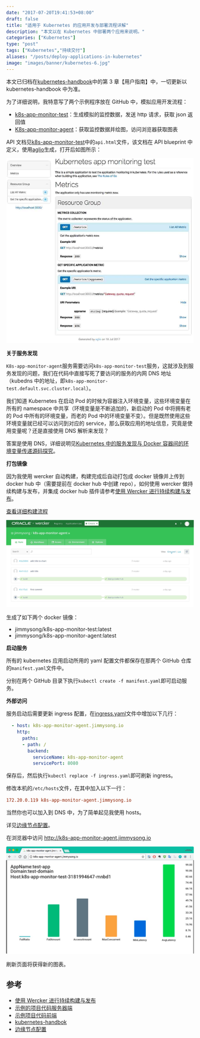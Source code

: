 ```yaml
---
date: "2017-07-20T19:41:53+08:00"
draft: false
title: "适用于 Kubernetes 的应用开发与部署流程详解"
description: "本文以在 Kubernetes 中部署两个应用来说明。"
categories: ["Kubernetes"]
type: "post"
tags: ["Kubernetes","持续交付"]
aliases: "/posts/deploy-applications-in-kubernetes"
image: "images/banner/kubernetes-6.jpg"
---
```


本文已归档在[kubernetes-handbook](https://github.com/rootsongjc/kubernetes-handbook)中的第 3 章【用户指南】中，一切更新以 kubernetes-handbook 中为准。

为了详细说明，我特意写了两个示例程序放在 GitHub 中，模拟应用开发流程：

- [k8s-app-monitor-test](https://github.com/rootsongjc/k8s-app-monitor-test)：生成模拟的监控数据，发送 http 请求，获取 json 返回值
- [K8s-app-monitor-agent](https://github.com/rootsongjc/k8s-app-monitor-agent)：获取监控数据并绘图，访问浏览器获取图表

API 文档见[k8s-app-monitor-test](https://github.com/rootsongjc/k8s-app-monitor-test)中的`api.html`文件，该文档在 API blueprint 中定义，使用[aglio](https://github.com/danielgtaylor/aglio)生成，打开后如图所示：

![API 文档](k8s-app-monitor-test-api-doc.jpg)

**关于服务发现**

`K8s-app-monitor-agent`服务需要访问`k8s-app-monitor-test`服务，这就涉及到服务发现的问题，我们在代码中直接写死了要访问的服务的内网 DNS 地址（kubedns 中的地址，即`k8s-app-monitor-test.default.svc.cluster.local`）。

我们知道 Kubernetes 在启动 Pod 的时候为容器注入环境变量，这些环境变量在所有的 namespace 中共享（环境变量是不断追加的，新启动的 Pod 中将拥有老的 Pod 中所有的环境变量，而老的 Pod 中的环境变量不变）。但是既然使用这些环境变量就已经可以访问到对应的 service，那么获取应用的地址信息，究竟是使用变量呢？还是直接使用 DNS 解析来发现？

答案是使用 DNS，详细说明见[Kubernetes 中的服务发现与 Docker 容器间的环境变量传递源码探究](https://jimmysong.io/posts/exploring-kubernetes-env-with-docker/)。

**打包镜像**

因为我使用 wercker 自动构建，构建完成后自动打包成 docker 镜像并上传到 docker hub 中（需要提前在 docker hub 中创建 repo），如何使用 wercker 做持续构建与发布，并集成 docker hub 插件请参考[使用 Wercker 进行持续构建与发布](https://jimmysong.io/posts/continuous-integration-with-wercker/)。

[查看详细构建流程](https://app.wercker.com/jimmysong/k8s-app-monitor-agent/)

![wercker](k8s-app-monitor-agent-wercker.jpg)

生成了如下两个 docker 镜像：

- jimmysong/k8s-app-monitor-test:latest
- jimmysong/k8s-app-monitor-agent:latest

**启动服务**

所有的 kubernetes 应用启动所用的 yaml 配置文件都保存在那两个 GitHub 仓库的`manifest.yaml`文件中。

分别在两个 GitHub 目录下执行`kubectl create -f manifest.yaml`即可启动服务。

**外部访问**

服务启动后需要更新 ingress 配置，在[ingress.yaml](https://github.com/rootsongjc/kubernetes-handbook/blob/master/manifests/traefik-ingress/ingress.yaml)文件中增加以下几行：

```Yaml
  - host: k8s-app-monitor-agent.jimmysong.io
    http:
      paths:
      - path: /
        backend:
          serviceName: k8s-app-monitor-agent
          servicePort: 8080
```

保存后，然后执行`kubectl replace -f ingress.yaml`即可刷新 ingress。

修改本机的`/etc/hosts`文件，在其中加入以下一行：

```ini
172.20.0.119 k8s-app-monitor-agent.jimmysong.io
```

当然你也可以加入到 DNS 中，为了简单起见我使用 hosts。

详见[边缘节点配置](https://github.com/rootsongjc/kubernetes-handbook/blob/master/practice/edge-node-configuration.md)。

在浏览器中访问 http://k8s-app-monitor-agent.jimmysong.io

![图表](k8s-app-monitor-agent.jpg)

刷新页面将获得新的图表。

## 参考

- [使用 Wercker 进行持续构建与发布](https://jimmysong.io/posts/continuous-integration-with-wercker/)
- [示例的项目代码服务器端](https://app.wercker.com/jimmysong/k8s-app-monitor-agent/)
- [示例项目代码前端](https://github.com/rootsongjc/k8s-app-monitor-agent)
- [kubernetes-handbok](https://jimmysong.io/kubernetes-handbook/)
- [边缘节点配置](https://github.com/rootsongjc/kubernetes-handbook/blob/master/practice/edge-node-configuration.md)
